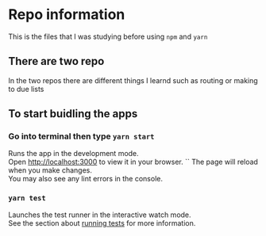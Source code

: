 # Repo information 
This is the files that I was studying before using `npm` and `yarn`

## There are two repo
In the two repos there are different things I learnd such as routing or making to due lists

## To start buidling the apps
### Go into terminal then type `yarn start`

Runs the app in the development mode.\
Open [http://localhost:3000](http://localhost:3000) to view it in your browser.
``
The page will reload when you make changes.\
You may also see any lint errors in the console.

### `yarn test`

Launches the test runner in the interactive watch mode.\
See the section about [running tests](https://facebook.github.io/create-react-app/docs/running-tests) for more information.
